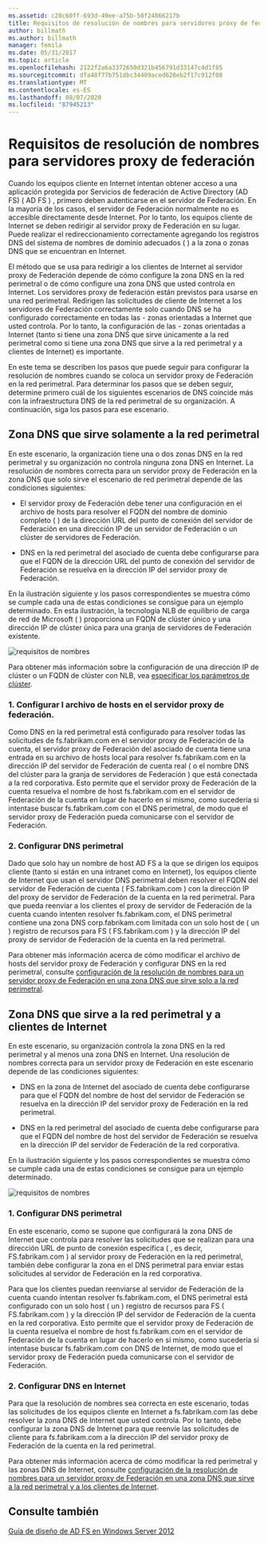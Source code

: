 ```yaml
---
ms.assetid: c28c60ff-693d-49ee-a75b-58f24866217b
title: Requisitos de resolución de nombres para servidores proxy de federación
author: billmath
ms.author: billmath
manager: femila
ms.date: 05/31/2017
ms.topic: article
ms.openlocfilehash: 2122f2a6a3372650d321b456791d33147c4d1f85
ms.sourcegitcommit: dfa48f77b751dbc34409aced628eb2f17c912f08
ms.translationtype: MT
ms.contentlocale: es-ES
ms.lasthandoff: 08/07/2020
ms.locfileid: "87945213"
---
```

# <a name="name-resolution-requirements-for-federation-server-proxies"></a>Requisitos de resolución de nombres para servidores proxy de federación

Cuando los equipos cliente en Internet intentan obtener acceso a una aplicación protegida por Servicios de federación de Active Directory (AD FS) \( AD FS \) , primero deben autenticarse en el servidor de Federación. En la mayoría de los casos, el servidor de Federación normalmente no es accesible directamente desde Internet. Por lo tanto, los equipos cliente de Internet se deben redirigir al servidor proxy de Federación en su lugar. Puede realizar el redireccionamiento correctamente agregando los registros DNS del sistema de nombres de dominio adecuados \( \) a la zona o zonas DNS que se encuentran en Internet.

El método que se usa para redirigir a los clientes de Internet al servidor proxy de Federación depende de cómo configure la zona DNS en la red perimetral o de cómo configure una zona DNS que usted controla en Internet. Los servidores proxy de federación están previstos para usarse en una red perimetral. Redirigen las solicitudes de cliente de Internet a los servidores de Federación correctamente solo cuando DNS se ha configurado correctamente en todas las \- zonas orientadas a Internet que usted controla. Por lo tanto, la configuración de las \- zonas orientadas a Internet (tanto si tiene una zona DNS que sirve únicamente a la red perimetral como si tiene una zona DNS que sirve a la red perimetral y a clientes de Internet) es importante.

En este tema se describen los pasos que puede seguir para configurar la resolución de nombres cuando se coloca un servidor proxy de Federación en la red perimetral. Para determinar los pasos que se deben seguir, determine primero cuál de los siguientes escenarios de DNS coincide más con la infraestructura DNS de la red perimetral de su organización. A continuación, siga los pasos para ese escenario.

## <a name="dns-zone-serving-only-the-perimeter-network"></a>Zona DNS que sirve solamente a la red perimetral
En este escenario, la organización tiene una o dos zonas DNS en la red perimetral y su organización no controla ninguna zona DNS en Internet. La resolución de nombres correcta para un servidor proxy de Federación en la zona DNS que solo sirve el escenario de red perimetral depende de las condiciones siguientes:

-   El servidor proxy de Federación debe tener una configuración en el archivo de hosts para resolver el FQDN del nombre de dominio completo \( \) de la dirección URL del punto de conexión del servidor de Federación en una dirección IP de un servidor de Federación o un clúster de servidores de Federación.

-   DNS en la red perimetral del asociado de cuenta debe configurarse para que el FQDN de la dirección URL del punto de conexión del servidor de Federación se resuelva en la dirección IP del servidor proxy de Federación.

En la ilustración siguiente y los pasos correspondientes se muestra cómo se cumple cada una de estas condiciones se consigue para un ejemplo determinado. En esta ilustración, la tecnología NLB de equilibrio de carga de red de Microsoft \( \) proporciona un FQDN de clúster único y una dirección IP de clúster única para una granja de servidores de Federación existente.

![requisitos de nombres](media/adfs2_deploy_single_fs.gif)

Para obtener más información sobre la configuración de una dirección IP de clúster o un FQDN de clúster con NLB, vea [especificar los parámetros de clúster](https://go.microsoft.com/fwlink/?LinkId=75282).

### <a name="1-configure-the-hosts-file-on-the-federation-server-proxy"></a>1. Configurar l archivo de hosts en el servidor proxy de federación.
Como DNS en la red perimetral está configurado para resolver todas las solicitudes de fs.fabrikam.com en el servidor proxy de Federación de la cuenta, el servidor proxy de Federación del asociado de cuenta tiene una entrada en su archivo de hosts local para resolver fs.fabrikam.com en la dirección IP del servidor de Federación de cuenta real \( o el nombre DNS del clúster para la granja de servidores de Federación \) que está conectada a la red corporativa. Esto permite que el servidor proxy de Federación de la cuenta resuelva el nombre de host fs.fabrikam.com en el servidor de Federación de la cuenta en lugar de hacerlo en sí mismo, como sucedería si intentase buscar fs.fabrikam.com con el DNS perimetral, de modo que el servidor proxy de Federación pueda comunicarse con el servidor de Federación.

### <a name="2-configure-perimeter-dns"></a>2. Configurar DNS perimetral
Dado que solo hay un nombre de host AD FS a la que se dirigen los equipos cliente (tanto si están en una intranet como en Internet), los equipos cliente de Internet que usan el servidor DNS perimetral deben resolver el FQDN del servidor de Federación de cuenta \( FS.fabrikam.com \) con la dirección IP del proxy de servidor de Federación de la cuenta en la red perimetral. Para que pueda reenviar a los clientes el proxy de servidor de Federación de la cuenta cuando intenten resolver fs.fabrikam.com, el DNS perimetral contiene una zona DNS corp.fabrikam.com limitada con un solo host de \( un \) registro de recursos para FS \( FS.fabrikam.com \) y la dirección IP del proxy de servidor de Federación de la cuenta en la red perimetral.

Para obtener más información acerca de cómo modificar el archivo de hosts del servidor proxy de Federación y configurar DNS en la red perimetral, consulte [configuración de la resolución de nombres para un servidor proxy de Federación en una zona DNS que sirve solo a la red perimetral](../deployment/configure-name-resolution-for-federation-server-proxy-in-dns-zone-serving-only-perimeter-network.md).

## <a name="dns-zone-serving-both-the-perimeter-network-and-internet-clients"></a>Zona DNS que sirve a la red perimetral y a clientes de Internet
En este escenario, su organización controla la zona DNS en la red perimetral y al menos una zona DNS en Internet. Una resolución de nombres correcta para un servidor proxy de Federación en este escenario depende de las condiciones siguientes:

-   DNS en la zona de Internet del asociado de cuenta debe configurarse para que el FQDN del nombre de host del servidor de Federación se resuelva en la dirección IP del servidor proxy de Federación en la red perimetral.

-   DNS en la red perimetral del asociado de cuenta debe configurarse para que el FQDN del nombre de host del servidor de Federación se resuelva en la dirección IP del servidor de Federación de la red corporativa.

En la ilustración siguiente y los pasos correspondientes se muestra cómo se cumple cada una de estas condiciones se consigue para un ejemplo determinado.

![requisitos de nombres](media/adfs2_deploy_fsp_3DNS.gif)

### <a name="1-configure-perimeter-dns"></a>1. Configurar DNS perimetral
En este escenario, como se supone que configurará la zona DNS de Internet que controla para resolver las solicitudes que se realizan para una dirección URL de punto de conexión específica \( , es decir, FS.fabrikam.com \) al servidor proxy de Federación en la red perimetral, también debe configurar la zona en el DNS perimetral para enviar estas solicitudes al servidor de Federación en la red corporativa.

Para que los clientes puedan reenviarse al servidor de Federación de la cuenta cuando intentan resolver fs.fabrikam.com, el DNS perimetral está configurado con un solo host \( un \) registro de recursos para FS \( FS.fabrikam.com \) y la dirección IP del servidor de Federación de la cuenta en la red corporativa. Esto permite que el servidor proxy de Federación de la cuenta resuelva el nombre de host fs.fabrikam.com en el servidor de Federación de la cuenta en lugar de hacerlo en sí mismo, como sucedería si intentase buscar fs.fabrikam.com con DNS de Internet, de modo que el servidor proxy de Federación pueda comunicarse con el servidor de Federación.

### <a name="2-configure-internet-dns"></a>2. Configurar DNS en Internet
Para que la resolución de nombres sea correcta en este escenario, todas las solicitudes de los equipos cliente en Internet a fs.fabrikam.com las debe resolver la zona DNS de Internet que usted controla. Por lo tanto, debe configurar la zona DNS de Internet para que reenvíe las solicitudes de cliente para fs.fabrikam.com a la dirección IP del servidor proxy de Federación de la cuenta en la red perimetral.

Para obtener más información acerca de cómo modificar la red perimetral y las zonas DNS de Internet, consulte [configuración de la resolución de nombres para un servidor proxy de Federación en una zona DNS que sirve a la red perimetral y a los clientes de Internet](../deployment/configure-name-resolution-for-federation-server-proxy-in-dns-zone-serving-only-perimeter-network.md).

## <a name="see-also"></a>Consulte también
[Guía de diseño de AD FS en Windows Server 2012](AD-FS-Design-Guide-in-Windows-Server-2012.md)
